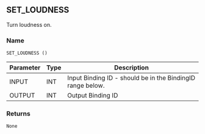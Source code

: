 ## SET\_LOUDNESS

Turn loudness on.


### Name

`SET_LOUDNESS ()`


| Parameter | Type | Description                                                |
| --------- | ---- | ---------------------------------------------------------- |
| INPUT     | INT  | Input Binding ID - should be in the BindingID range below. |
| OUTPUT    | INT  | Output Binding ID                                          |



### Returns

`None`